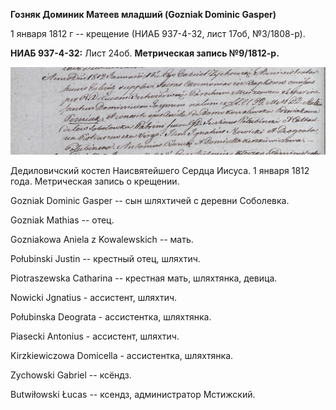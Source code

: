 **Гозняк Доминик Матеев младший (Gozniak Dominic Gasper)**

1 января 1812 г -- крещение (НИАБ 937-4-32, лист 17об, №3/1808-р).

**НИАБ 937-4-32:** Лист 24об. **Метрическая запись №9/1812-р.**

![](./media/de473c5ac6db888f7ac7fb29a0a86b8edb607867.png)

Дедиловичский костел Наисвятейшего Сердца Иисуса. 1 января 1812 года.
Метрическая запись о крещении.

Gozniak Dominic Gasper -- сын шляхтичей с деревни Соболевка.

Gozniak Mathias -- отец.

Gozniakowa Aniela z Kowalewskich -- мать.

Połubinski Justin -- крестный отец, шляхтич.

Piotraszewska Catharina -- крестная мать, шляхтянка, девица.

Nowicki Jgnatius - ассистент, шляхтич.

Połubinska Deograta - ассистентка, шляхтянка.

Piasecki Antonius - ассистент, шляхтич.

Kirzkiewiczowa Domicella - ассистентка, шляхтянка.

Zychowski Gabriel -- ксёндз.

Butwiłowski Łucas -- ксендз, администратор Мстижский.
